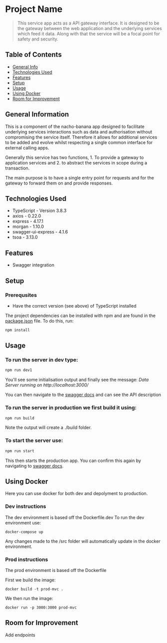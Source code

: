 # Project Name

> This service app acts as a API gateway interface. It is designed to be the gateway between the web application and the underlying services which feed it data. Along with that the service will be a focal point for safety and security.

## Table of Contents

-   [General Info](#general-information)
-   [Technologies Used](#technologies-used)
-   [Features](#features)
-   [Setup](#setup)
-   [Usage](#usage)
-   [Using Docker](#using-docker)
-   [Room for Improvement](#room-for-improvement)

## General Information

This is a component of the nacho-banana app designed to facilitate underlying services interactions such as data and authorisation without compromising the service itself. Therefore it allows for additional services to be added and evolve whilst respecting a single common interface for external calling apps.

Generally this service has two functions, 1. To provide a gateway to application services and 2. to abstract the services in scope during a transaction.

The main purpose is to have a single entry point for requests and for the gateway to forward them on and provide responses.

## Technologies Used

-   TypeScript - Version 3.8.3
-   axios - 0.22.0
-   express - 4.17.1
-   morgan - 1.10.0
-   swagger-ui-express - 4.1.6
-   tsoa - 3.13.0

## Features

-   Swagger integration

## Setup

### Prerequsites

-   Have the correct version (see above) of TypeScript installed

The project dependencies can be installed with npm and are found in the [package.json](./package.json) file. To do this, run:

```bash
npm install
```

## Usage

### To run the server in dev type:

```bash
npm run dev1
```

You'll see some initialisation output and finally see the message: _Data Server running on http://localhost:3000/_

You can then navigate to the [swagger docs](http://localhost:3000/docs/) and can see the API description

### To run the server in production we first build it using:

```bash
npm run build
```

Note the output will create a ./build folder.

### To start the server use:

```bash
npm run start
```

This then starts the production app. You can confirm this again by navigating to [swagger docs](http://localhost:3000/docs/).

## Using Docker

Here you can use docker for both dev and depolyment to production.

### Dev instructions

The dev environment is based off the Dockerfile.dev
To run the dev environment use:

```docker
docker-compose up
```

Any changes made to the /src folder will automatically update in the docker environment.

### Prod instructions

The prod environment is based off the Dockerfile

First we build the image:

```docker
docker build -t prod-mvc .
```

We then run the image:

```docker
docker run -p 3000:3000 prod-mvc
```

## Room for Improvement

Add endpoints
